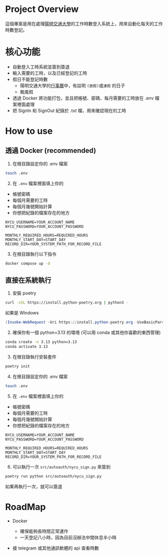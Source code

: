 # Project Overview
這個專案是用在處理[陽明交通大學](https://portal.nycu.edu.tw/)的工作時數登入系統上，用來自動化每天的工作時數登記。

# 核心功能
- 自動登入工時系統並簽到簽退
- 輸入需要的工時，以及已經登記的工時
- 假日不能登記時數
  - 陽明交通大學的[行事曆](https://www.nycu.edu.tw/nycu/ch/app/artwebsite/view?module=artwebsite&id=476&serno=49696c0f-84e8-4b92-8d34-a43a32e8d642)中，有註明 `(放假)`或`連假` 的日子
  - 颱風假
- 透過 Docker 將功能打包，並且把帳號、密碼、每月需要的工時放在 .env 檔案裡面處理
- 把 SignIn 和 SignOut 紀錄於 .txt 檔，用來確認現在的工時

# How to use

## 透過 Docker (recommended)

1. 在根目錄設定你的 .env 檔案
```bash
touch .env
```

2. 在 `.env` 檔案裡面填上你的
- 帳號密碼
- 每個月需要的工時
- 每個月幾號開始計算
- 你想把紀錄的檔案存在的地方

```
NYCU_USERNAME=YOUR_ACCOUNT_NAME
NYCU_PASSWORD=YOUR_ACCOUNT_PASSWORD

MONTHLY_REQUIRED_HOURS=REQUIRED_HOURS
MONTHLY_START_DAY=START_DAY
RECORD_DIR=YOUR_SYSTEM_PATH_FOR_RECORD_FILE
```

3. 在根目錄執行以下指令
```bash
docker compose up -d
```

## 直接在系統執行
1. 安裝 poetry
```bash
curl -sSL https://install.python-poetry.org | python3 -
```

如果是 Windows
```powershell
(Invoke-WebRequest -Uri https://install.python-poetry.org -UseBasicParsing).Content | py -
```

2. 確保你有一個 python=3.13 的環境 (可以用 conda 或其他你喜歡的東西管理)
```bash
conda create -n 3.13 python=3.13
conda activate 3.13
```

3. 在根目錄執行安裝套件
```bash
poetry init
```

4. 在根目錄設定你的 .env 檔案
```bash
touch .env
```

5. 在 `.env` 檔案裡面填上你的
- 帳號密碼
- 每個月需要的工時
- 每個月幾號開始計算
- 你想把紀錄的檔案存在的地方

```
NYCU_USERNAME=YOUR_ACCOUNT_NAME
NYCU_PASSWORD=YOUR_ACCOUNT_PASSWORD

MONTHLY_REQUIRED_HOURS=REQUIRED_HOURS
MONTHLY_START_DAY=START_DAY
RECORD_DIR=YOUR_SYSTEM_PATH_FOR_RECORD_FILE
```

6. 可以執行一次 `src/autoauth/nycu_sign.py` 來簽到
```bash
poetry run python src/autoauth/nycu_sign.py
```
如果再執行一次，就可以簽退

# RoadMap
- Docker
  - 確保能夠長時間正常運作
  - 一天登記八小時，因為目前沒辦法中間休息半小時

- 接 telegram 或其他通訊軟體的 api 查看時數